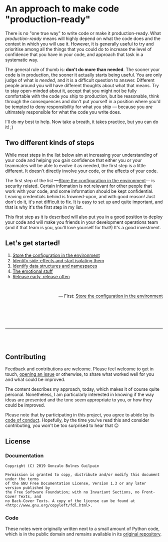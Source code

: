 An approach to make code "production-ready"
===========================================

There is no "one true way" to write code or make it production-ready. What _production-ready_ means will highly depend on what the code does and the context in which you will use it. However, it is generally useful to try and prioritise among all the things that you could do to increase the level of confidence that you have in your code, and approach that task in a systematic way.

The general rule of thumb is: **don't do more than needed**. The sooner your code is in production, the sooner it actually starts being useful. You are only judge of what is _needed_, and it is a difficult question to answer. Different people around you will have different thoughts about what that means. Try to stay open-minded about it, accept that you might not be fully comfortable with the code you ship to production, but be reasonable, think through the consequences and don't put yourself in a position where you'd be tempted to deny responsibility for what you ship — because you _are_ ultimately responsible for what the code you write does.

I'll do my best to help. Now take a breath, it takes practice, but you can do it! ;)

Two different kinds of steps
----------------------------

While most steps in the list below aim at increasing your understanding of your code and helping you gain confidence that either you or your teammates will be able to evolve it as needed, the first step is a little different. It doesn't directly involve your code, or the effects of your code.

The first step of the list —[Store the configuration in the environment][config]— is security related. Certain infomation is not relevant for other people that work with your code, and some information should be kept confidential.  Leaving credentials behind is frowned-upon, and with good reason! Just don't do it, it's not difficult to fix. It is easy to set up and quite important, and that is why it's the first step in my list.

This first step as it is described will also put you in a good position to deploy your code and will make you friends in your development operations team (and if that team is you, you'll love yourself for that!) It's a good investment.

Let's get started!
------------------

  [config]: ./store_config_in_the_environment.md
  [side-effects]: ./identify_and_start_isolating_side_effects.md
  [data]: ./identify_data_structures.md
  [emotions]: ./the_emotional_stuff.md
  [release]: ./release_early_release_often.md

1. [Store the configuration in the environment][config]
1. [Identify side-effects and start isolating them][side-effects]
1. [Identify data structures and namespaces][data]
1. [The emotional stuff][emotions]
1. [Release early, release often][release]


<br/>
<p align="right">— First: <a href="./store_config_in_the_environment.md">Store the configuration in the environment</a></p>


<br><br><br><br>

----

<br><br>

Contributing
------------

Feedback and contributions are welcome. Please feel welcome to get in touch, [opening an issue](https://github.com/gonzalo-bulnes/production-ready/issues) or otherwise, to share what worked well for you and what could be improved.

The content describes my approach, today, which makes it of course quite personal. Nonetheless, I am particularly interested in knowing if the way ideas are presented and the tone seem appropriate to you, or how they could be improved.

Please note that by participating in this project, you agree to abide by its [code of conduct]. Hopefully, by the time you've read this and consider contributing, you won't be too surprised to hear that 😉

  [code of conduct]: ./CODE_OF_CONDUCT.md

License
-------

### Documentation

    Copyright (C) 2019 Gonzalo Bulnes Guilpain

    Permission is granted to copy, distribute and/or modify this document under the terms
    of the GNU Free Documentation License, Version 1.3 or any later version published by
    the Free Software Foundation; with no Invariant Sections, no Front-Cover Texts, and
    no Back-Cover Texts. A copy of the license can be found at
    <http://www.gnu.org/copyleft/fdl.html>.

### Code

These notes were originally written next to a small amount of Python code, which is in the public domain and remains available in its [original repository](https://github.com/gonzalo-bulnes/kata-python-web-app).
